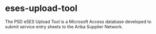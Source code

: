 eses-upload-tool
================

The PSD eSES Upload Tool is a Microsoft Access database developed to submit service entry sheets to the Ariba Supplier Network.